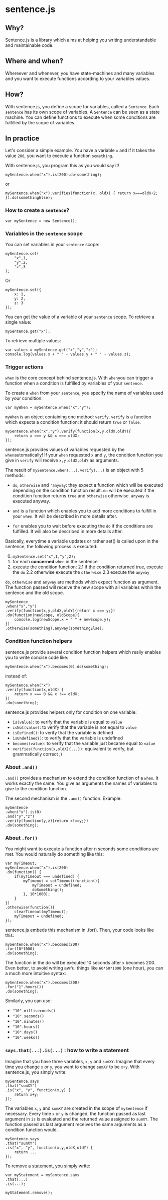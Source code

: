 sentence.js
===========

## Why?
Sentence.js is a library which aims at helping you writing understandable and maintainable code.

## Where and when?
Whereever and whenever, you have state-machines and many variables and you want to execute functions according to your variables values.

## How?
With sentence.js, you define a scope for variables, called a ```Sentence```. Each ```sentence``` has its own scope of variables. A ```Sentence``` can be seen as a state machine. You can define functions to execute when some conditions are fulfilled by the scope of variables.

## In practice
Let's consider a simple example. You have a variable ```x``` and if it takes the value ```200```, you want to execute a function ```something```.

With sentence.js, you program this as you would say it!

```
mySentence.when("x").is(200).do(something);
```

or

```
mySentence.when("x").verifies(function(x, oldX) { return x===oldX+2; }).do(somethingElse); 
```

### How to create a `sentence`?

```
var mySentence = new Sentence();
```

### Variables in the `sentence` scope

You can set variables in your `sentence` scope:
```
mySentence.set(
    "x",1,
    "y",2,
    "z",3
);
```
Or
```
mySentence.set({
    x: 1,
    y: 2,
    z: 3
});
```

You can get the value of a variable of your `sentence` scope.
To retrieve a single value:
```
mySentence.get("x");
```
To retrieve multiple values:
```
var values = mySentence.get("x","y","z");
console.log(values.x + " " + values.y + " " + values.z);
```

### Trigger actions
```when``` is the core concept behind sentence.js. With ``when``you can trigger a function when a condition is fulfilled by variables of your `sentence`.

To create a `when` from your `sentence`, you specify the name of variables used by your condition:

```
var myWhen = mySentence.when("x","y");
```

`myWhen` is an object containing one method: `verify`. `verify` is a function which expects a condition function: it should return `true` or `false`.

```
mySentence.when("x","y").verify(function(x,y,oldX,oldY){
    return x === y && x === oldX;
});
```

sentence.js provides values of variables requested by the ```when```automatically! If your `when` requested `x` and `y`, the condition function you give in `verify` will receive `x,y,oldX,oldY` as arguments.

The result of `mySentence.when(...).verify(...)` is an object with 5 methods:

* `do`, `otherwise` and `'anyway`:  they expect a function which will be executed depending on the condition function result. `do` will be executed if the condition function returns `true` and `otherwise` otherwise. `anyway` is executed anyway.

* `and` is a function which enables you to add more conditions to fulfill in your `when`. It will be described in more details after.

* `for` enables you to wait before executing the `do` if the conditions are fulfilled. It will also be described in more details after.

Basically, everytime a variable updates or rather set() is called upon in the sentence, the following process is executed:

0. `mySentence.set("x",1,"y",2);`
1. for each **concerned** `when` in the sentence
2. execute the condition function:
2.1 if the condition returned true, execute the `do`
2.2 otherwise execute the `otherwise`
2.3 execute the `anyway`

`do`, `otherwise` and `anyway` are methods which expect function as argument. The function passed will receive the new scope with all variables within the sentence and the old scope.

```
mySentence
.when("x","y")
.verify(function(x,y,oldX,oldY){return x === y;})
.do(function(newScope, oldScope){
    console.log(newScope.x + " " + newScope.y);
})
.otherwise(something).anyway(somethingElse);
```

### Condition function helpers
sentence.js provide several condition function helpers which really enables you to write concise code like:

```
mySentence.when("x").becomes(0).do(something);
```

instead of:

```
mySentence.when("x")
.verify(function(x,oldX) {
    return x === 0 && x !== oldX;
})
.do(something);
```

sentence.js provides helpers only for condition on one variable:

* `is(value)`: to verify that the variable is equal to `value`
* `isNot(value)`: to verify that the variable is not equal to `value`
* `isDefined()`: to verify that the variable is defined
* `isUndefined()`: to verify that the variable is undefined
* `becomes(value)`: to verify that the variable just became equal to `value`
* `verifies(function(x,oldX){...})`: equivalent to verify, but grammatically correct ;)

### About `.and()`
`.and()` provides a mechanism to extend the condition function of a `when`. It works exactly the same. You give as arguments the names of variables to give to the condition function.

The second mechanism is the `.and()` function. Example:

```
mySentence
.when("x").is(0)
.and("y","z")
.verify(function(y,z){return x!==y;})
.do(something);
```

### About `.for()`
You might want to execute a function after n seconds some conditions are met. You would naturally do something like this:

```
var myTimeout;
mySentence.when("x").is(200)
.do(function() {
	if(myTimeout === undefined) {
		myTimeout = setTimeout(function(){
			myTimeout = undefined;
			doSomething();
		}, 10*1000);
	}
})
.otherwise(function(){
	clearTimeout(myTimeout);
	myTimeout = undefined;
});
```

sentence.js embeds this mechanism in .for(). Then, your code looks like this:

```
mySentence.when("x").becomes(200)
.for(10*1000)
.do(something);
```

The function in the do will be executed 10 seconds after `x` becomes 200.
Even better, to avoid writing awful things like `60*60*1000` (one hour), you can a much more intuitive syntax:

```
mySentence.when("x").becomes(200)
.for("1".hours())
.do(something);
```

Similarly, you can use:

* `"10".milliseconds()`
* `"10".seconds()`
* `"10".minutes()`
* `"10".hours()`
* `"10".days()`
* `"10".weeks()`

### `says.that(...).is(...)` : how to write a statement

Imagine that you have three variables, `x`, `y` and `sumXY`. Imagine that every time you change `x` or `y`, you want to change `sumXY` to be `x+y`. With sentence.js, you simply write:

```
mySentence.says
.that("sumXY")
.is("x", "y", function(x,y) {
    return x+y;
});
```

The variables `x`, `y` and `sumXY` are created in the scope of `mySentence` if necessary. Every time `x` or `y` is changed, the function passed as last argument in `is` is evaluated and the returned value assigned to `sumXY`. The function passed as last argument receives the same arguments as a condition function would.

```
mySentence.says
.that("sumXY")
.is("x", "y", function(x,y,oldX,oldY) {
    return ...
});
```

To remove a statement, you simply write:

```
var myStatement = mySentence.says
.that(...)
.is(...);

myStatement.remove();
```
